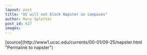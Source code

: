 ```yaml
---
layout: post
title: "UC will not block Napster on campuses"
author: Mary Spletter
post_id: 627
images:
---
```


<p>

</p>
[source](http://www1.ucsc.edu/currents/00-01/09-25/napster.html "Permalink to napster")

